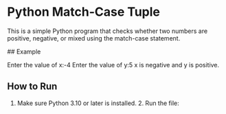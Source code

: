 # Python Match-Case Tuple

This is a simple Python program that checks whether two numbers are positive, negative, or mixed using the match-case statement.

## Example

Enter the value of x:-4 
Enter the value of y:5
x is negative and y is positive.

## How to Run
1. Make sure Python 3.10 or later is installed.
2. Run the file:
